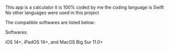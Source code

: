 This app is a calculator it is 100% coded by me the coding language is Swift No other languages were used in this project

The compatible softwares are listed below:

Softwares:

iOS 14+,
iPadOS 14+, and
MacOS Big Sur 11.0+



